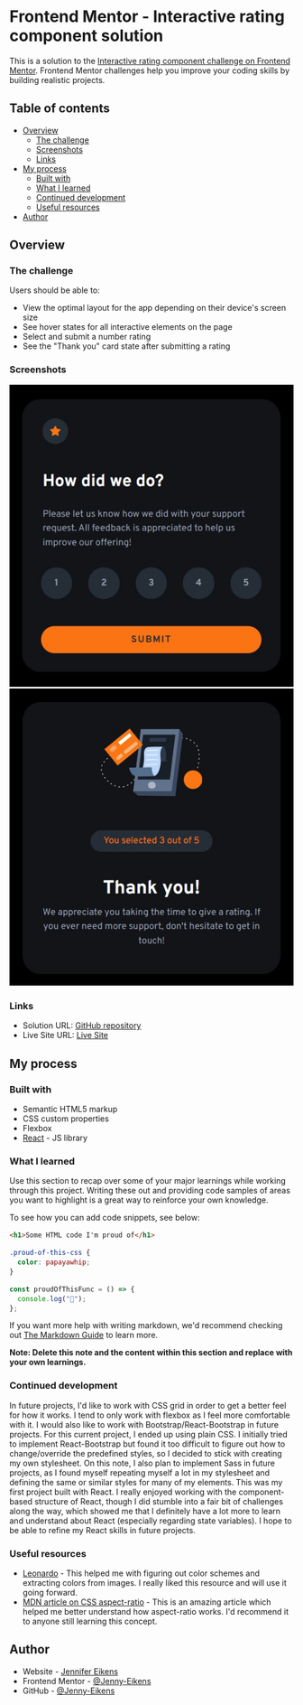 # Frontend Mentor - Interactive rating component solution

This is a solution to the [Interactive rating component challenge on Frontend Mentor](https://www.frontendmentor.io/challenges/interactive-rating-component-koxpeBUmI). Frontend Mentor challenges help you improve your coding skills by building realistic projects.

## Table of contents

- [Overview](#overview)
  - [The challenge](#the-challenge)
  - [Screenshots](#screenshots)
  - [Links](#links)
- [My process](#my-process)
  - [Built with](#built-with)
  - [What I learned](#what-i-learned)
  - [Continued development](#continued-development)
  - [Useful resources](#useful-resources)
- [Author](#author)

## Overview

### The challenge

Users should be able to:

- View the optimal layout for the app depending on their device's screen size
- See hover states for all interactive elements on the page
- Select and submit a number rating
- See the "Thank you" card state after submitting a rating

### Screenshots

![Screenshot of rating screen](src\assets\images\Screenshot%202024-10-25%20113930.jpg)
![Screenshot of thank you screen](src\assets\images\Screenshot%202024-10-25%20113755.jpg)

### Links

- Solution URL: [GitHub repository](https://github.com/Jenny-Eikens/interactive-rating-component)
- Live Site URL: [Live Site](https://jenny-eikens.github.io/interactive-rating-component/)

## My process

### Built with

- Semantic HTML5 markup
- CSS custom properties
- Flexbox
- [React](https://reactjs.org/) - JS library

### What I learned

Use this section to recap over some of your major learnings while working through this project. Writing these out and providing code samples of areas you want to highlight is a great way to reinforce your own knowledge.

To see how you can add code snippets, see below:

```html
<h1>Some HTML code I'm proud of</h1>
```

```css
.proud-of-this-css {
  color: papayawhip;
}
```

```js
const proudOfThisFunc = () => {
  console.log("🎉");
};
```

If you want more help with writing markdown, we'd recommend checking out [The Markdown Guide](https://www.markdownguide.org/) to learn more.

**Note: Delete this note and the content within this section and replace with your own learnings.**

### Continued development

In future projects, I'd like to work with CSS grid in order to get a better feel for how it works. I tend to only work with flexbox as I feel more comfortable with it.
I would also like to work with Bootstrap/React-Bootstrap in future projects. For this current project, I ended up using plain CSS. I initially tried to implement React-Bootstrap but found it too difficult to figure out how to change/override the predefined styles, so I decided to stick with creating my own stylesheet. On this note, I also plan to implement Sass in future projects, as I found myself repeating myself a lot in my stylesheet and defining the same or similar styles for many of my elements.
This was my first project built with React. I really enjoyed working with the component-based structure of React, though I did stumble into a fair bit of challenges along the way, which showed me that I definitely have a lot more to learn and understand about React (especially regarding state variables). I hope to be able to refine my React skills in future projects.

### Useful resources

- [Leonardo](https://leonardocolor.io/#) - This helped me with figuring out color schemes and extracting colors from images. I really liked this resource and will use it going forward.
- [MDN article on CSS aspect-ratio](https://developer.mozilla.org/en-US/docs/Web/CSS/aspect-ratio) - This is an amazing article which helped me better understand how aspect-ratio works. I'd recommend it to anyone still learning this concept.

## Author

- Website - [Jennifer Eikens](https://jenny-eikens.github.io/portfolio-page/#projects)
- Frontend Mentor - [@Jenny-Eikens](https://www.frontendmentor.io/profile/Jenny-Eikens)
- GitHub - [@Jenny-Eikens](https://github.com/Jenny-Eikens)
